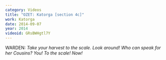 ```yaml
---
category: Videos
title: "OZET: Katorga [section 4c]"
work: Katorga
date: 2014-09-07
year: 2014
videoid: GRsBWHgtl7Y
---
```


WARDEN: <em>Take your harvest to the scale. Look around! Who can speak for her Cousins? You! To the scale! Now!</em>
